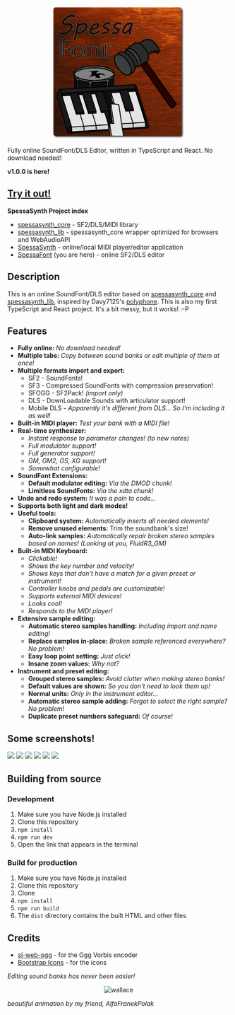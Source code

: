 <!--suppress HtmlDeprecatedAttribute, CheckImageSize -->
<p align='center'><img width='300' alt='hammer obliterating a piano' src="src/logo.png"/></p>
Fully online SoundFont/DLS Editor, written in TypeScript and React.
No download needed!

**v1.0.0 is here!**

## [Try it out!](https://spessasus.github.io/SpessaFont)

**SpessaSynth Project index**

- [spessasynth_core](https://github.com/spessasus/spessasynth_core) - SF2/DLS/MIDI library
- [spessasynth_lib](https://github.com/spessasus/spessasynth_lib) - spessasynth_core wrapper optimized for browsers and WebAudioAPI
- [SpessaSynth](https://github.com/spessasus/SpessaSynth) - online/local MIDI player/editor application
- [SpessaFont](https://github.com/spessasus/SpessaFont) (you are here) - online SF2/DLS editor

## Description
This is an online SoundFont/DLS editor based on [spessasynth_core](https://github.com/spessasus/spessasynth_core) and [spessasynth_lib](https://github.com/spessasus/spessasynth_lib),
inspired by
Davy7125's [polyphone](https://github.com/davy7125/polyphone).
This is also my first TypeScript and React project. It's a bit messy, but it works! :-P

## Features
- **Fully online:** *No download needed!*
- **Multiple tabs:** *Copy between sound banks or edit multiple of them at once!*
- **Multiple formats import and export:**
  - SF2 - SoundFonts!
  - SF3 - Compressed SoundFonts with compression preservation!
  - SFOGG - SF2Pack! *(import only)*
  - DLS - DownLoadable Sounds with articulator support!
  - Mobile DLS - *Apparently it's different from DLS... So I'm including it as well!*
- **Built-in MIDI player:** *Test your bank with a MIDI file!*
- **Real-time synthesizer:** 
  - *Instant response to parameter changes! (to new notes)*
  - *Full modulator support!*
  - *Full generator support!*
  - *GM, GM2, GS, XG support!*
  - *Somewhat configurable!*
- **SoundFont Extensions:**
  - **Default modulator editing:** *Via the DMOD chunk!*
  - **Limitless SoundFonts:** *Via the xdta chunk!*
- **Undo and redo system:** *It was a pain to code...*
- **Supports both light and dark modes!**
- **Useful tools:**
  - **Clipboard system:** *Automatically inserts all needed elements!*
  - **Remove unused elements:** Trim the soundbank's size!
  - **Auto-link samples:** *Automatically repair broken stereo samples based on names! (Looking at you, FluidR3_GM)*
- **Built-in MIDI Keyboard:**
  - *Clickable!*
  - *Shows the key number and velocity!*
  - *Shows keys that don't have a match for a given preset or instrument!*
  - *Controller knobs and pedals are customizable!*
  - *Supports external MIDI devices!*
  - *Looks cool!*
  - *Responds to the MIDI player!*
- **Extensive sample editing:**
  - **Automatic stereo samples handling:** *Including import and name editing!*
  - **Replace samples in-place:** *Broken sample referenced everywhere? No problem!*
  - **Easy loop point setting:** *Just click!*
  - **Insane zoom values:** *Why not?*
- **Instrument and preset editing:**
  - **Grouped stereo samples:** *Avoid clutter when making stereo banks!*
  - **Default values are shown:** *So you don't need to look them up!*
  - **Normal units:** *Only in the instrument editor...*
  - **Automatic stereo sample adding:** *Forgot to select the right sample? No problem!*
  - **Duplicate preset numbers safeguard:** *Of course!*

## Some screenshots!
<img src="https://github.com/user-attachments/assets/2efe807b-dc35-4108-a503-2d134a71bc2d" width="30%"></img> 
<img src="https://github.com/user-attachments/assets/4244a515-e4d1-4d73-b5b6-27bbbb9b3b1d" width="30%"></img> 
<img src="https://github.com/user-attachments/assets/59f31726-9935-4700-8c78-1c76f62c80d0" width="30%"></img> 
<img src="https://github.com/user-attachments/assets/a380ac0b-2e9e-431a-b00f-d5ff0dcb927a" width="30%"></img> 
<img src="https://github.com/user-attachments/assets/9ffeebf8-cc1e-41a5-9367-078b87abe5e1" width="30%"></img> 
<img src="https://github.com/user-attachments/assets/39fbe3cd-b05b-4cf5-b099-331acf2b314e" width="30%"></img> 




## Building from source
### Development
1. Make sure you have Node.js installed
2. Clone this repository
3. `npm install`
4. `npm run dev`
5. Open the link that appears in the terminal


### Build for production

1. Make sure you have Node.js installed
2. Clone this repository
3. Clone
4. `npm install`
5. `npm run build`
6. The `dist` directory contains the built HTML and other files

## Credits

- [sl-web-ogg](https://github.com/erikh2000/sl-web-ogg) - for the Ogg Vorbis encoder
- [Bootstrap Icons](https://icons.getbootstrap.com/) - for the icons


_Editing sound banks has never been easier!_


<p align='center'><img width='500' alt='wallace' src="https://github.com/user-attachments/assets/e263f327-1b40-476f-81c6-322077a20cf0"/></p>

<i>beautiful animation by my friend, AlfaFranekPolak</i>
